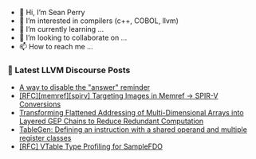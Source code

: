 - 👋 Hi, I’m Sean Perry
- 👀 I’m interested in compilers (c++, COBOL, llvm)
- 🌱 I’m currently learning ...
- 💞️ I’m looking to collaborate on ...
- 📫 How to reach me ...

<!---
s66perry/s66perry is a ✨ special ✨ repository because its `README.md` (this file) appears on your GitHub profile.
You can click the Preview link to take a look at your changes.
--->
### 📕 Latest LLVM Discourse Posts

<!-- DISCOURSE-LLVM:START -->
- [A way to disable the &quot;answer&quot; reminder](https://discourse.llvm.org/t/a-way-to-disable-the-answer-reminder/87364#post_1)
- [[RFC][memref][spirv] Targeting Images in Memref -&gt; SPIR-V Conversions](https://discourse.llvm.org/t/rfc-memref-spirv-targeting-images-in-memref-spir-v-conversions/87138#post_4)
- [Transforming Flattened Addressing of Multi-Dimensional Arrays into Layered GEP Chains to Reduce Redundant Computation](https://discourse.llvm.org/t/transforming-flattened-addressing-of-multi-dimensional-arrays-into-layered-gep-chains-to-reduce-redundant-computation/87358#post_2)
- [TableGen: Defining an instruction with a shared operand and multiple register classes](https://discourse.llvm.org/t/tablegen-defining-an-instruction-with-a-shared-operand-and-multiple-register-classes/87332#post_9)
- [[RFC] VTable Type Profiling for SampleFDO](https://discourse.llvm.org/t/rfc-vtable-type-profiling-for-samplefdo/87283#post_6)
<!-- DISCOURSE-LLVM:END -->
